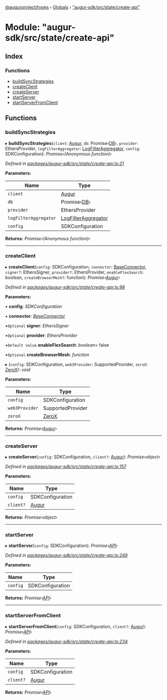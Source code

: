 [@augurproject/types](../README.md) › [Globals](../globals.md) › ["augur-sdk/src/state/create-api"](_augur_sdk_src_state_create_api_.md)

# Module: "augur-sdk/src/state/create-api"

## Index

### Functions

* [buildSyncStrategies](_augur_sdk_src_state_create_api_.md#buildsyncstrategies)
* [createClient](_augur_sdk_src_state_create_api_.md#createclient)
* [createServer](_augur_sdk_src_state_create_api_.md#createserver)
* [startServer](_augur_sdk_src_state_create_api_.md#startserver)
* [startServerFromClient](_augur_sdk_src_state_create_api_.md#startserverfromclient)

## Functions

###  buildSyncStrategies

▸ **buildSyncStrategies**(`client`: [Augur](../classes/_augur_sdk_src_augur_.augur.md), `db`: Promise‹[DB](../classes/_augur_sdk_src_state_db_db_.db.md)›, `provider`: EthersProvider, `logFilterAggregator`: [LogFilterAggregator](../classes/_augur_sdk_src_state_logs_logfilteraggregator_.logfilteraggregator.md), `config`: SDKConfiguration): *Promise‹(Anonymous function)›*

*Defined in [packages/augur-sdk/src/state/create-api.ts:21](https://github.com/AugurProject/augur/blob/88b6e76efb/packages/augur-sdk/src/state/create-api.ts#L21)*

**Parameters:**

Name | Type |
------ | ------ |
`client` | [Augur](../classes/_augur_sdk_src_augur_.augur.md) |
`db` | Promise‹[DB](../classes/_augur_sdk_src_state_db_db_.db.md)› |
`provider` | EthersProvider |
`logFilterAggregator` | [LogFilterAggregator](../classes/_augur_sdk_src_state_logs_logfilteraggregator_.logfilteraggregator.md) |
`config` | SDKConfiguration |

**Returns:** *Promise‹(Anonymous function)›*

___

###  createClient

▸ **createClient**(`config`: SDKConfiguration, `connector`: [BaseConnector](../classes/_augur_sdk_src_connector_base_connector_.baseconnector.md), `signer?`: EthersSigner, `provider?`: EthersProvider, `enableFlexSearch`: boolean, `createBrowserMesh?`: function): *Promise‹[Augur](../classes/_augur_sdk_src_augur_.augur.md)›*

*Defined in [packages/augur-sdk/src/state/create-api.ts:98](https://github.com/AugurProject/augur/blob/88b6e76efb/packages/augur-sdk/src/state/create-api.ts#L98)*

**Parameters:**

▪ **config**: *SDKConfiguration*

▪ **connector**: *[BaseConnector](../classes/_augur_sdk_src_connector_base_connector_.baseconnector.md)*

▪`Optional`  **signer**: *EthersSigner*

▪`Optional`  **provider**: *EthersProvider*

▪`Default value`  **enableFlexSearch**: *boolean*= false

▪`Optional`  **createBrowserMesh**: *function*

▸ (`config`: SDKConfiguration, `web3Provider`: SupportedProvider, `zeroX`: [ZeroX](../classes/_augur_sdk_src_api_zerox_.zerox.md)): *void*

**Parameters:**

Name | Type |
------ | ------ |
`config` | SDKConfiguration |
`web3Provider` | SupportedProvider |
`zeroX` | [ZeroX](../classes/_augur_sdk_src_api_zerox_.zerox.md) |

**Returns:** *Promise‹[Augur](../classes/_augur_sdk_src_augur_.augur.md)›*

___

###  createServer

▸ **createServer**(`config`: SDKConfiguration, `client?`: [Augur](../classes/_augur_sdk_src_augur_.augur.md)): *Promise‹object›*

*Defined in [packages/augur-sdk/src/state/create-api.ts:157](https://github.com/AugurProject/augur/blob/88b6e76efb/packages/augur-sdk/src/state/create-api.ts#L157)*

**Parameters:**

Name | Type |
------ | ------ |
`config` | SDKConfiguration |
`client?` | [Augur](../classes/_augur_sdk_src_augur_.augur.md) |

**Returns:** *Promise‹object›*

___

###  startServer

▸ **startServer**(`config`: SDKConfiguration): *Promise‹[API](../classes/_augur_sdk_src_state_getter_api_.api.md)›*

*Defined in [packages/augur-sdk/src/state/create-api.ts:249](https://github.com/AugurProject/augur/blob/88b6e76efb/packages/augur-sdk/src/state/create-api.ts#L249)*

**Parameters:**

Name | Type |
------ | ------ |
`config` | SDKConfiguration |

**Returns:** *Promise‹[API](../classes/_augur_sdk_src_state_getter_api_.api.md)›*

___

###  startServerFromClient

▸ **startServerFromClient**(`config`: SDKConfiguration, `client?`: [Augur](../classes/_augur_sdk_src_augur_.augur.md)): *Promise‹[API](../classes/_augur_sdk_src_state_getter_api_.api.md)›*

*Defined in [packages/augur-sdk/src/state/create-api.ts:234](https://github.com/AugurProject/augur/blob/88b6e76efb/packages/augur-sdk/src/state/create-api.ts#L234)*

**Parameters:**

Name | Type |
------ | ------ |
`config` | SDKConfiguration |
`client?` | [Augur](../classes/_augur_sdk_src_augur_.augur.md) |

**Returns:** *Promise‹[API](../classes/_augur_sdk_src_state_getter_api_.api.md)›*
